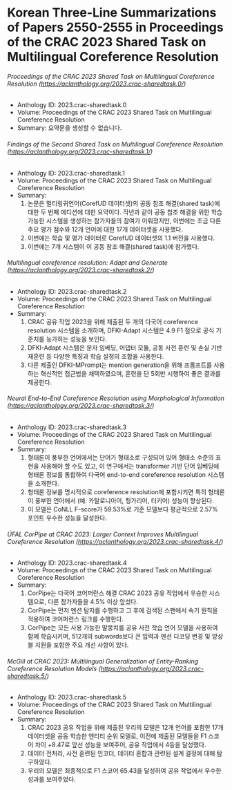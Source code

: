 # Korean Three-Line Summarizations of Papers 2550-2555 in Proceedings of the CRAC 2023 Shared Task on Multilingual Coreference Resolution
###### Proceedings of the CRAC 2023 Shared Task on Multilingual Coreference Resolution (https://aclanthology.org/2023.crac-sharedtask.0/)
- Anthology ID: 2023.crac-sharedtask.0 
- Volume: Proceedings of the CRAC 2023 Shared Task on Multilingual Coreference Resolution 
- Summary: 
    요약문을 생성할 수 없습니다.

###### Findings of the Second Shared Task on Multilingual Coreference Resolution (https://aclanthology.org/2023.crac-sharedtask.1/)
- Anthology ID: 2023.crac-sharedtask.1 
- Volume: Proceedings of the CRAC 2023 Shared Task on Multilingual Coreference Resolution 
- Summary: 
    1. 논문은 멀티링귀언어(CorefUD 데이터셋)의 공동 참조 해결(shared task)에 대한 두 번째 에디션에 대한 요약이다. 작년과 같이 공동 참조 해결을 위한 학습 가능한 시스템을 생성하는 참가자들의 참여가 이뤄졌지만, 이번에는 조금 다른 주요 평가 점수와 12개 언어에 대한 17개 데이터셋을 사용했다.
    2. 이번에는 학습 및 평가 데이터로 CorefUD 데이터셋의 1.1 버전을 사용했다. 
    3. 이번에는 7개 시스템이 이 공동 참조 해결(shared task)에 참가했다.

###### Multilingual coreference resolution: Adapt and Generate (https://aclanthology.org/2023.crac-sharedtask.2/)
- Anthology ID: 2023.crac-sharedtask.2 
- Volume: Proceedings of the CRAC 2023 Shared Task on Multilingual Coreference Resolution 
- Summary: 
    1. CRAC 공유 작업 2023을 위해 제출된 두 개의 다국어 coreference resolution 시스템을 소개하며, DFKI-Adapt 시스템은 4.9 F1 점으로 공식 기준치를 능가하는 성능을 보인다.
    2. DFKI-Adapt 시스템은 문자 임베딩, 어댑터 모듈, 공동 사전 훈련 및 손실 기반 재훈련 등 다양한 특징과 학습 설정의 조합을 사용한다.
    3. 다른 제출인 DFKI-MPrompt는 mention generation을 위해 프롬프트를 사용하는 혁신적인 접근법을 채택하였으며, 훈련을 단 5회만 시행하여 좋은 결과를 제공한다.

###### Neural End-to-End Coreference Resolution using Morphological Information (https://aclanthology.org/2023.crac-sharedtask.3/)
- Anthology ID: 2023.crac-sharedtask.3 
- Volume: Proceedings of the CRAC 2023 Shared Task on Multilingual Coreference Resolution 
- Summary: 
    1. 형태론이 풍부한 언어에서는 단어가 형태소로 구성되어 있어 형태소 수준의 표현을 사용해야 할 수도 있고, 이 연구에서는 transformer 기반 단어 임베딩에 형태론 정보를 통합하여 다국어 end-to-end coreference resolution 시스템을 소개한다.
    2. 형태론 정보를 명시적으로 coreference resolution에 포함시키면 특히 형태론이 풍부한 언어에서 (예: 카탈로니아어, 헝가리어, 터키어) 성능이 향상된다.
    3. 이 모델은 CoNLL F-score가 59.53%로 기준 모델보다 평균적으로 2.57% 포인트 우수한 성능을 달성한다.

###### ÚFAL CorPipe at CRAC 2023: Larger Context Improves Multilingual Coreference Resolution (https://aclanthology.org/2023.crac-sharedtask.4/)
- Anthology ID: 2023.crac-sharedtask.4 
- Volume: Proceedings of the CRAC 2023 Shared Task on Multilingual Coreference Resolution 
- Summary: 
    1. CorPipe는 다국어 코어퍼런스 해결 CRAC 2023 공유 작업에서 우승한 시스템으로, 다른 참가자들을 4.5% 이상 앞섰다.
    2. CorPipe는 먼저 멘션 탐지를 수행하고 그 후에 검색된 스팬에서 속기 원칙을 적용하여 코어퍼런스 링크를 수행한다.
    3. CorPipe는 모든 사용 가능한 말뭉치를 공유 사전 학습 언어 모델을 사용하여 함께 학습시키며, 512개의 subwords보다 큰 입력과 멘션 디코딩 변경 및 앙상블 지원을 포함한 주요 개선 사항이 있다.

###### McGill at CRAC 2023: Multilingual Generalization of Entity-Ranking Coreference Resolution Models (https://aclanthology.org/2023.crac-sharedtask.5/)
- Anthology ID: 2023.crac-sharedtask.5 
- Volume: Proceedings of the CRAC 2023 Shared Task on Multilingual Coreference Resolution 
- Summary: 
    1. CRAC 2023 공유 작업을 위해 제출된 우리의 모델은 12개 언어를 포함한 17개 데이터셋을 공동 학습한 엔티티 순위 모델로, 이전에 제출된 모델들을 F1 스코어 차이 +8.47로 앞선 성능을 보여주어, 공유 작업에서 4등을 달성했다.
    2. 데이터 전처리, 사전 훈련된 인코더, 데이터 혼합과 관련된 설계 결정에 대해 탐구하였다. 
    3. 우리의 모델은 최종적으로 F1 스코어 65.43을 달성하여 공유 작업에서 우수한 성과를 보여주었다.

